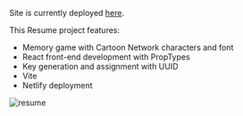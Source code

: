 Site is currently deployed [here](https://mark-elliott5-memory-game.netlify.app/).

This Resume project features:

- Memory game with Cartoon Network characters and font
- React front-end development with PropTypes
- Key generation and assignment with UUID
- Vite
- Netlify deployment

![resume](public/memory-game.png)
